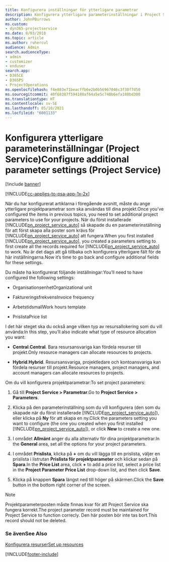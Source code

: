 ```yaml
---
title: Konfigurera inställningar för ytterligare parametrar
description: Konfigurera ytterligare parameterinställningar i Project Service
author: JohnPBurrows
ms.custom:
- dyn365-projectservice
ms.date: 8/03/2018
ms.topic: article
ms.author: ruhercul
audience: Admin
search.audienceType:
- admin
- customizer
- enduser
search.app:
- D365CE
- D365PS
- ProjectOperations
ms.openlocfilehash: f4e883e71beacffb6e2b0b56967046c3f38f7d50
ms.sourcegitcommit: 40f68387f594180af64a5e5c748b6efa188bd300
ms.translationtype: HT
ms.contentlocale: sv-SE
ms.lasthandoff: 05/10/2021
ms.locfileid: "6001133"
---
```

# <a name="configure-additional-parameter-settings-project-service"></a><span data-ttu-id="71670-103">Konfigurera ytterligare parameterinställningar (Project Service)</span><span class="sxs-lookup"><span data-stu-id="71670-103">Configure additional parameter settings (Project Service)</span></span>

[!include [banner](../includes/psa-now-project-operations.md)]

[!INCLUDE[cc-applies-to-psa-app-1x-2x](../includes/cc-applies-to-psa-app-1x-2x.md)]

<span data-ttu-id="71670-104">När du har konfigurerat artiklarna i föregående avsnitt, måste du ange ytterligare projektparametrar som ska användas till dina projekt.</span><span class="sxs-lookup"><span data-stu-id="71670-104">Once you’ve configured the items in previous topics, you need to set additional project parameters to use for your projects.</span></span> <span data-ttu-id="71670-105">När du först installerade [!INCLUDE[pn_project_service_auto](../includes/pn-project-service-auto.md)] så skapade du en parameterinställning för att först skapa alla poster som krävs för [!INCLUDE[pn_project_service_auto](../includes/pn-project-service-auto.md)] att fungera.</span><span class="sxs-lookup"><span data-stu-id="71670-105">When you first installed [!INCLUDE[pn_project_service_auto](../includes/pn-project-service-auto.md)], you created a parameters setting to first create all the records required for [!INCLUDE[pn_project_service_auto](../includes/pn-project-service-auto.md)] to work.</span></span> <span data-ttu-id="71670-106">Nu är det dags att gå tillbaka och konfigurera ytterligare fält för de här inställningarna.</span><span class="sxs-lookup"><span data-stu-id="71670-106">Now it’s time to go back and configure additional fields for these settings.</span></span>  
  
 <span data-ttu-id="71670-107">Du måste ha konfigurerat följande inställningar:</span><span class="sxs-lookup"><span data-stu-id="71670-107">You’ll need to have configured the following settings:</span></span>  
  
-   <span data-ttu-id="71670-108">Organisationsenhet</span><span class="sxs-lookup"><span data-stu-id="71670-108">Organizational unit</span></span>  
  
-   <span data-ttu-id="71670-109">Faktureringsfrekvens</span><span class="sxs-lookup"><span data-stu-id="71670-109">Invoice frequency</span></span>  
  
-   <span data-ttu-id="71670-110">Arbetstidsmall</span><span class="sxs-lookup"><span data-stu-id="71670-110">Work hours template</span></span>  
  
-   <span data-ttu-id="71670-111">Prislista</span><span class="sxs-lookup"><span data-stu-id="71670-111">Price list</span></span>  
 
<span data-ttu-id="71670-112">I det här steget ska du också ange vilken typ av resursallokering som du vill använda:</span><span class="sxs-lookup"><span data-stu-id="71670-112">In this step, you’ll also indicate what type of resource allocation you want:</span></span>  
  
- <span data-ttu-id="71670-113">**Central**.</span><span class="sxs-lookup"><span data-stu-id="71670-113">**Central**.</span></span> <span data-ttu-id="71670-114">Bara resursansvariga kan fördela resurser till projekt.</span><span class="sxs-lookup"><span data-stu-id="71670-114">Only resource managers can allocate resources to projects.</span></span>  
  
- <span data-ttu-id="71670-115">**Hybrid**.</span><span class="sxs-lookup"><span data-stu-id="71670-115">**Hybrid**.</span></span> <span data-ttu-id="71670-116">Resursansvariga, projektledare och kontoansvariga kan fördela resurser till projekt.</span><span class="sxs-lookup"><span data-stu-id="71670-116">Resource managers, project managers, and account managers can allocate resources to projects.</span></span>  
  
 
<span data-ttu-id="71670-117">Om du vill konfigurera projektparametrar:</span><span class="sxs-lookup"><span data-stu-id="71670-117">To set project parameters:</span></span>  
  
1. <span data-ttu-id="71670-118">Gå till **Project Service > Parametrar**.</span><span class="sxs-lookup"><span data-stu-id="71670-118">Go to **Project Service > Parameters**.</span></span>  
  
2. <span data-ttu-id="71670-119">Klicka på den parameterinställning som du vill konfigurera (den som du skapade när du först installerade [!INCLUDE[pn_project_service_auto](../includes/pn-project-service-auto.md)]), eller klicka på **Ny** för att skapa en ny.</span><span class="sxs-lookup"><span data-stu-id="71670-119">Click the parameters setting you want to configure (the one you created when you first installed [!INCLUDE[pn_project_service_auto](../includes/pn-project-service-auto.md)]), or click **New** to create a new one.</span></span>  
  
3. <span data-ttu-id="71670-120">I området **Allmänt** anger du alla alternativ för dina projektparametrar.</span><span class="sxs-lookup"><span data-stu-id="71670-120">In the **General** area, set all the options for your project parameters.</span></span>  
  
4. <span data-ttu-id="71670-121">I området **Prislista**, klicka på **+** om du vill lägga till en prislista, väljer en prislista i listrutan **Prislista för projektparameter** och klickar sedan på **Spara**.</span><span class="sxs-lookup"><span data-stu-id="71670-121">In the **Price List** area, click **+** to add a price list, select a price list in the **Project Parameter Price List** drop-down list, and then click **Save**.</span></span>  
  
5. <span data-ttu-id="71670-122">Klicka på knappen **Spara** längst ned till höger på skärmen.</span><span class="sxs-lookup"><span data-stu-id="71670-122">Click the **Save** button in the bottom right corner of the screen.</span></span>  

> [!NOTE]
> <span data-ttu-id="71670-123">Projektparameterposten måste finnas kvar för att Project Service ska fungera korrekt.</span><span class="sxs-lookup"><span data-stu-id="71670-123">The project parameter record must be maintained for Project Service to function correcly.</span></span> <span data-ttu-id="71670-124">Den här posten bör inte tas bort.</span><span class="sxs-lookup"><span data-stu-id="71670-124">This record should not be deleted.</span></span>

### <a name="see-also"></a><span data-ttu-id="71670-125">Se även</span><span class="sxs-lookup"><span data-stu-id="71670-125">See Also</span></span>  
 [<span data-ttu-id="71670-126">Konfigurera resurser</span><span class="sxs-lookup"><span data-stu-id="71670-126">Set up resources</span></span>](../psa/set-up-resources.md)


[!INCLUDE[footer-include](../includes/footer-banner.md)]